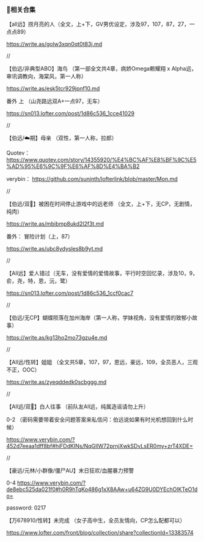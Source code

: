 ### 🦋相关合集


【all远】捞月亮的人（全文，上+下，GV男优设定，涉及97，107，87，27，一点点89）

https://write.as/golw3xqn0qt0t83j.md

//

【伯远/非典型ABO】海鸟 （第一部全文共4章，病娇Omega赖耀翔 x Alpha远，审讯调教向，海棠风，第一人称）

https://write.as/esk5tcr929jpnf10.md

番外 上 （山尧路远双A+一点97，无车）

https://sn013.lofter.com/post/1d86c536_1cce41029

//

【伯远/☁️期】母亲 （双性，第一人称，拉郎）

Quotev：https://www.quotev.com/story/14355920/%E4%BC%AF%E8%BF%9C%E5%AD%95%E6%9C%9F%E6%AF%8D%E4%BA%B2

verybin： https://github.com/suninth/lofterlink/blob/master/Mon.md

//

【伯远/双🌟】被困在时间停止游戏中的远老师 （全文，上+下，无CP，无剧情，纯肉）

https://write.as/mbibmp8ukd2l2f3t.md

番外： 冒险计划（上，87）

https://write.as/ubc8ydysles8b9yt.md

//

【All远】爱人错过（无车，没有爱情的爱情故事，平行时空回忆录，涉及10，9，俞，尧，特，恩，沅，鹭）

https://sn013.lofter.com/post/1d86c536_1ccf0cac7

//

【伯远/无CP】蝴蝶陨落在加州海岸（第一人称，学妹视角，没有爱情的致郁小故事）

https://write.as/kg13ho2mo73gzu4e.md

//

【All远/性转】姐姐 （全文共5章，107，97，恩远，豪远，109，全员恶人，三观不正，OOC）

https://write.as/zyeqddedk0scbggg.md

//

【All远/双🌟】白人往事 （前队友All远，纯属造谣请勿上升）

0-2 （密码需要带着安全问题答案来私信问：伯远说如果有时光机想回到什么时候）

https://www.verybin.com/?452d7eeaa1dff8bf#hiFDdKINs/NqGIlW72prnjXwkSDvLsER0my+zrT4XDE=

//

【豪远/元林/小群像/僵尸AU】末日狂欢/血腥暴力预警

0-4 https://www.verybin.com/?de8ebc525da021f0#h0R9hTqKo486g1xX8AAw+u64ZG9U0DYEchOIKTeO1do=

password: 0217



【万678910/性转】未完成 （女子高中生，全员友情向，CP怎么配都可以）

https://www.lofter.com/front/blog/collection/share?collectionId=13383574




